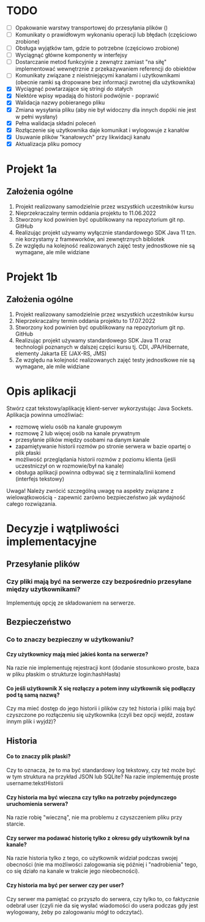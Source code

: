 # TODO
- [ ] Opakowanie warstwy transportowej do przesyłania plików ()
- [ ] Komunikaty o prawidłowym wykonaniu operacji lub błędach (częściowo zrobione)
- [ ] Obsługa wyjątków tam, gdzie to potrzebne (częściowo zrobione)
- [ ] Wyciągnąć główne komponenty w interfejsy
- [ ] Dostarczanie metod funkcyjnie z zewnątrz zamiast "na siłę" implementować wewnętrznie z przekazywaniem referencji do obiektów
- [ ] Komunikaty związane z nieistniejącymi kanałami i użytkownikami (obecnie ramki są dropowane bez informacji zwrotnej dla użytkownika)
- [x] Wyciągnąć powtarzające się stringi do stałych
- [x] Niektóre wpisy wpadają do historii podwójnie - poprawić
- [x] Walidacja nazwy pobieranego pliku
- [x] Zmiana wysyłania pliku (aby nie był widoczny dla innych dopóki nie jest w pełni wysłany)
- [x] Pełna walidacja składni poleceń
- [x] Rozłączenie się użytkownika daje komunikat i wylogowuje z kanałów
- [x] Usuwanie plików "kanałowych" przy likwidacji kanału
- [x] Aktualizacja pliku pomocy

# Projekt 1a
## Założenia ogólne
1. Projekt realizowany samodzielnie przez wszystkich uczestników kursu
2. Nieprzekraczalny termin oddania projektu to 11.06.2022
3. Stworzony kod powinien być opublikowany na repozytorium git np. GitHub
4. Realizując projekt używamy wyłącznie standardowego SDK Java 11 tzn. nie korzystamy z frameworków, ani zewnętrznych bibliotek
5. Ze względu na kolejność realizowanych zajęć testy jednostkowe nie są wymagane, ale mile widziane

# Projekt 1b
## Założenia ogólne
1. Projekt realizowany samodzielnie przez wszystkich uczestników kursu
2. Nieprzekraczalny termin oddania projektu to 17.07.2022
3. Stworzony kod powinien być opublikowany na repozytorium git np. GitHub
4. Realizując projekt używamy standardowego SDK Java 11 oraz technologii poznanych w dalszej części kursu tj. CDI, JPA/Hibernate, elementy Jakarta EE (JAX-RS, JMS)
5. Ze względu na kolejność realizowanych zajęć testy jednostkowe nie są wymagane, ale mile widziane

# Opis aplikacji
Stwórz czat tekstowy/aplikację klient-server wykorzystując Java Sockets. Aplikacja powinna umożliwiać:
- rozmowę wielu osób na kanale grupowym
- rozmowę 2 lub więcej osób na kanale prywatnym
- przesyłanie plików między osobami na danym kanale
- zapamiętywanie historii rozmów po stronie serwera w bazie opartej o plik płaski
- możliwość przeglądania historii rozmów z poziomu klienta (jeśli uczestniczył on w rozmowie/był na kanale)
- obsługa aplikacji powinna odbywać się z terminala/linii komend (interfejs tekstowy)

Uwaga! Należy zwrócić szczególną uwagę na aspekty związane z wielowątkowością - zapewnić zarówno bezpieczeństwo jak wydajność całego rozwiązania.

# Decyzje i wątpliwości implementacyjne

## Przesyłanie plików
### Czy pliki mają być na serwerze czy bezpośrednio przesyłane między użytkownikami?
Implementuję opcję ze składowaniem na serwerze.

## Bezpieczeństwo
### Co to znaczy bezpieczny w użytkowaniu?
#### Czy użytkownicy mają mieć jakieś konta na serwerze?
Na razie nie implementuję rejestracji kont (dodanie stosunkowo proste, baza w pliku płaskim o strukturze login:hashHasła)

#### Co jeśli użytkownik X się rozłączy a potem inny użytkownik się podłączy pod tą samą nazwą?
Czy ma mieć dostęp do jego historii i plików czy też historia i pliki mają być czyszczone po rozłączeniu się użytkownika (czyli bez opcji wejdź, zostaw innym plik i wyjdź)?


## Historia
#### Co to znaczy plik płaski?
Czy to oznacza, że to ma być standardowy log tekstowy, czy też może być w tym struktura na przykład JSON lub SQLite?
Na razie implementuję proste username:tekstHistorii

#### Czy historia ma być wieczna czy tylko na potrzeby pojedynczego uruchomienia serwera?
Na razie robię "wieczną", nie ma problemu z czyszczeniem pliku przy starcie.

#### Czy serwer ma podawać historię tylko z okresu gdy użytkownik był na kanale?
Na razie historia tylko z tego, co użytkownik widział podczas swojej obecności (nie ma możliwości zalogowania się później i "nadrobienia" tego, co się działo na kanale w trakcie jego nieobecności).

#### Czy historia ma być per serwer czy per user?
Czy serwer ma pamiętać co przyszło do serwera, czy tylko to, co faktycznie odebrał user (czyli nie da się wysłać wiadomości do usera podczas gdy jest wylogowany, żeby po zalogowaniu mógł to odczytać).
